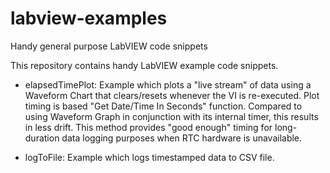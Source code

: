 # labview-examples
Handy general purpose LabVIEW code snippets

This repository contains handy LabVIEW example code snippets.

- elapsedTimePlot: Example which plots a "live stream" of data using a Waveform Chart that clears/resets whenever the VI is re-executed.  Plot timing is based "Get Date/Time In Seconds" function.  Compared to using Waveform Graph in conjunction with its internal timer, this results in less drift.  This method provides "good enough" timing for long-duration data logging purposes when RTC hardware is unavailable.

- logToFile: Example which logs timestamped data to CSV file.
